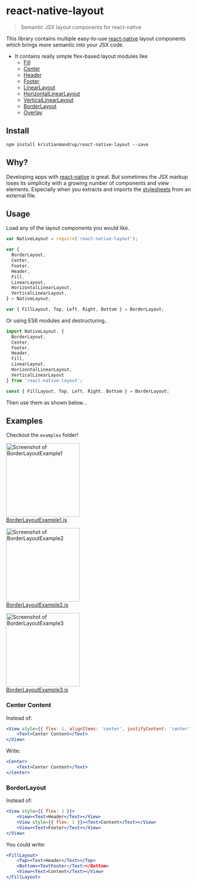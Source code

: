 # react-native-layout

> Semantic JSX layout components for react-native

This library contains multiple easy-to-use
[react-native](https://facebook.github.io/react-native/) layout components
which brings more semantic into your JSX code.

* It contains really simple flex-based layout modules like
  * [Fill](/lib/Fill.js)
  * [Center](/lib/Center.js)
  * [Header](/lib/Header.js)
  * [Footer](/lib/Footer.js)
  * [LinearLayout](/lib/LinearLayout.js)
  * [HorizontalLinearLayout](/lib/HorizontalLinearLayout.js)
  * [VerticalLinearLayout](/lib/HorizontalLinearLayout.js)
  * [BorderLayout](/lib/BorderLayout.js)
  * [Overlay](/lib/Overlay.js)

## Install

    npm install kristianmandrup/react-native-layout --save

## Why?

Developing apps with [react-native](https://facebook.github.io/react-native/)
is great. But sometimes the JSX markup loses its simplicity with a growing
number of components and view elements.
Especially when you extracts and imports the
[stylesheets](https://facebook.github.io/react-native/docs/stylesheet.html)
from an external file.

## Usage

Load any of the layout components you would like.

```js
var NativeLayout = require('react-native-layout');

var {
  BorderLayout,
  Center,
  Footer,
  Header,
  Fill,
  LinearLayout,
  HorizontalLinearLayout,
  VerticalLinearLayout,
} = NativeLayout;

var { FillLayout, Top, Left, Right, Bottom } = BorderLayout;
```

Or using ES6 modules and destructuring..

```js
import NativeLayout, {
  BorderLayout,
  Center,
  Footer,
  Header,
  Fill,
  LinearLayout,
  HorizontalLinearLayout,
  VerticalLinearLayout
} from 'react-native-layout';

const { FillLayout, Top, Left, Right, Bottom } = BorderLayout;
```

Then use them as shown below...

## Examples

Checkout the `examples` folder!

<img width="200" alt="Screenshot of BorderLayoutExample1" src="https://raw.githubusercontent.com/jerolimov/react-native-layout/master/screenshots/BorderLayoutExample1.png"><br/>
[BorderLayoutExample1.js](/examples/BorderLayoutExample1.js)

<img width="200" alt="Screenshot of BorderLayoutExample2" src="https://raw.githubusercontent.com/jerolimov/react-native-layout/master/screenshots/BorderLayoutExample2.png"><br/>
[BorderLayoutExample2.js](/examples/BorderLayoutExample2.js)

<img width="200" alt="Screenshot of BorderLayoutExample3" src="https://raw.githubusercontent.com/jerolimov/react-native-layout/master/screenshots/BorderLayoutExample3.png"><br/>
[BorderLayoutExample3.js](/examples/BorderLayoutExample3.js)

### Center Content

Instead of:

```jsx
<View style={{ flex: 1, alignItems: 'center', justifyContent: 'center' }}>
    <Text>Center Content</Text>
</View>
```

Write:

```jsx
<Center>
    <Text>Center Content</Text>
</Center>
```

### BorderLayout

Instead of:

```jsx
<View style={{ flex: 1 }}>
    <View><Text>Header</Text></View>
    <View style={{ flex: 1 }}><Text>Content</Text></View>
    <View><Text>Footer</Text></View>
</View>
```

You could write:

```jsx
<FillLayout>
    <Top><Text>Header</Text></Top>
    <Bottom><TextFooter</Text></Bottom>
    <View><Text>Content</Text></View>
</FillLayout>
```
